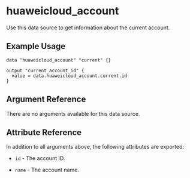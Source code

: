 # huaweicloud_account

Use this data source to get information about the current account.

## Example Usage

```hcl
data "huaweicloud_account" "current" {}

output "current_account_id" {
  value = data.huaweicloud_account.current.id
}
```

## Argument Reference

There are no arguments available for this data source.

## Attribute Reference

In addition to all arguments above, the following attributes are exported:

* `id` - The account ID.

* `name` - The account name.
